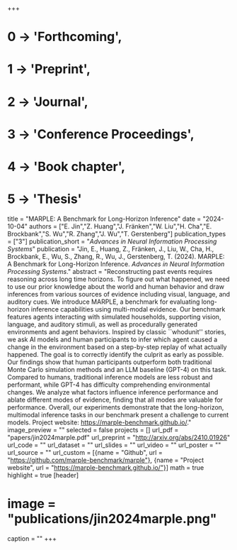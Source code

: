 +++
# 0 -> 'Forthcoming',
# 1 -> 'Preprint',
# 2 -> 'Journal',
# 3 -> 'Conference Proceedings',
# 4 -> 'Book chapter',
# 5 -> 'Thesis'

title = "MARPLE: A Benchmark for Long-Horizon Inference"
date = "2024-10-04"
authors = ["E. Jin","Z. Huang","J. Fränken","W. Liu","H. Cha","E. Brockbank","S. Wu","R. Zhang","J. Wu","T. Gerstenberg"]
publication_types = ["3"]
publication_short = "_Advances in Neural Information Processing Systems_"
publication = "Jin, E., Huang, Z., Fränken, J., Liu, W., Cha, H., Brockbank, E., Wu, S., Zhang, R., Wu, J., Gerstenberg, T. (2024). MARPLE: A Benchmark for Long-Horizon Inference. _Advances in Neural Information Processing Systems_."
abstract = "Reconstructing past events requires reasoning across long time horizons. To figure out what happened, we need to use our prior knowledge about the world and human behavior and draw inferences from various sources of evidence including visual, language, and auditory cues. We introduce MARPLE, a benchmark for evaluating long-horizon inference capabilities using multi-modal evidence. Our benchmark features agents interacting with simulated households, supporting vision, language, and auditory stimuli, as well as procedurally generated environments and agent behaviors. Inspired by classic ``whodunit'' stories, we ask AI models and human participants to infer which agent caused a change in the environment based on a step-by-step replay of what actually happened. The goal is to correctly identify the culprit as early as possible. Our findings show that human participants outperform both traditional Monte Carlo simulation methods and an LLM baseline (GPT-4) on this task. Compared to humans, traditional inference models are less robust and performant, while GPT-4 has difficulty comprehending environmental changes. We analyze what factors influence inference performance and ablate different modes of evidence, finding that all modes are valuable for performance. Overall, our experiments demonstrate that the long-horizon, multimodal inference tasks in our benchmark present a challenge to current models. Project website: https://marple-benchmark.github.io/."
image_preview = ""
selected = false
projects = []
url_pdf = "papers/jin2024marple.pdf"
url_preprint = "http://arxiv.org/abs/2410.01926"
url_code = ""
url_dataset = ""
url_slides = ""
url_video = ""
url_poster = ""
url_source = ""
url_custom = [{name = "Github", url = "https://github.com/marple-benchmark/marple"}, {name = "Project website", url = "https://marple-benchmark.github.io/"}]
math = true
highlight = true
[header]
# image = "publications/jin2024marple.png"
caption = ""
+++